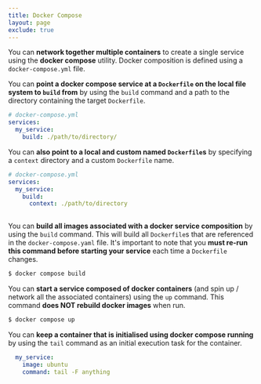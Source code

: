 ```yaml
---
title: Docker Compose
layout: page
exclude: true
---
```


You can **network together multiple containers** to create a single service using the **docker compose** utility. Docker composition is defined using a `docker-compose.yml` file.

You can **point a docker compose service at a `Dockerfile` on the local file system to `build` from** by using the `build` command and a path to the directory containing the target `Dockerfile`.
```yaml
# docker-compose.yml
services:
  my_service:
    build: ./path/to/directory/
```

You can **also point to a local and custom named `Dockerfile`s** by specifying a `context` directory and a custom `Dockerfile` name.
```yaml
# docker-compose.yml
services:
  my_service:
    build:
      context: ./path/to/directory
      
```

You can **build all images associated with a docker service composition** by using the `build` command. This will build all `Dockerfile`s that are referenced in the `docker-compose.yaml` file. It's important to note that you **must re-run this command before starting your service** each time a `Dockerfile` changes.
```bash
$ docker compose build
```

You can **start a service composed of docker containers** (and spin up / network all the associated containers) using the `up` command. This command **does NOT rebuild docker images** when run.
```bash
$ docker compose up
```

You can **keep a container that is initialised using docker compose running** by using the `tail` command as an initial execution task for the container.
```yaml
  my_service:
    image: ubuntu
    command: tail -F anything
```
<!--stackedit_data:
eyJoaXN0b3J5IjpbLTE1MDgyMTAyMjgsMTM3MjgyNTk1MiwxNz
Y0NzY1NTE5XX0=
-->